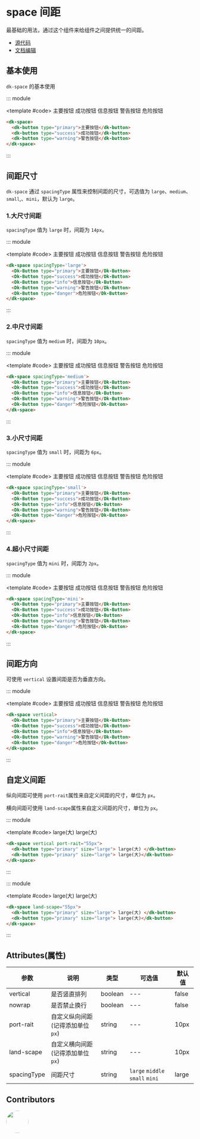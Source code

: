 # space 间距

最基础的用法，通过这个组件来给组件之间提供统一的间距。

- [源代码](https://github.com/dk-plus-ui/dk-plus-ui/tree/master/packages/components/dkspace)
- [文档编辑](https://github.com/dk-plus-ui/dk-plus-ui/blob/master/docs/components/space.md)

## 基本使用

`dk-space` 的基本使用

::: module

<template #code>
<dk-space>
  <Dk-Button type="primary">主要按钮</Dk-Button>
  <Dk-Button type="success">成功按钮</Dk-Button>
  <Dk-Button type="info">信息按钮</Dk-Button>
  <Dk-Button type="warning">警告按钮</Dk-Button>
  <Dk-Button type="danger">危险按钮</Dk-Button>
</dk-space>
</template>

```html
<dk-space>
  <dk-button type="primary">主要按钮</dk-button>
  <dk-button type="success">成功按钮</dk-button>
  <dk-button type="warning">警告按钮</dk-button>
</dk-space>
```

:::

## 间距尺寸

`dk-space` 通过 `spacingType` 属性来控制间距的尺寸，可选值为 `large`、`medium`、`small`,、`mini`，默认为 `large`。

### 1.大尺寸间距

`spacingType` 值为 `large` 时，间距为 `14px`。

::: module

<template #code>
<dk-space spacingType='large'>
  <Dk-Button type="primary">主要按钮</Dk-Button>
  <Dk-Button type="success">成功按钮</Dk-Button>
  <Dk-Button type="info">信息按钮</Dk-Button>
  <Dk-Button type="warning">警告按钮</Dk-Button>
  <Dk-Button type="danger">危险按钮</Dk-Button>
</dk-space>
</template>

```html
<dk-space spacingType='large'>
  <Dk-Button type="primary">主要按钮</Dk-Button>
  <Dk-Button type="success">成功按钮</Dk-Button>
  <Dk-Button type="info">信息按钮</Dk-Button>
  <Dk-Button type="warning">警告按钮</Dk-Button>
  <Dk-Button type="danger">危险按钮</Dk-Button>
</dk-space>
```

:::

### 2.中尺寸间距

`spacingType` 值为 `medium` 时，间距为 `10px`。

::: module

<template #code>
<dk-space spacingType='medium'>
  <Dk-Button type="primary">主要按钮</Dk-Button>
  <Dk-Button type="success">成功按钮</Dk-Button>
  <Dk-Button type="info">信息按钮</Dk-Button>
  <Dk-Button type="warning">警告按钮</Dk-Button>
  <Dk-Button type="danger">危险按钮</Dk-Button>
</dk-space>
</template>

```html
<dk-space spacingType='medium'>
  <Dk-Button type="primary">主要按钮</Dk-Button>
  <Dk-Button type="success">成功按钮</Dk-Button>
  <Dk-Button type="info">信息按钮</Dk-Button>
  <Dk-Button type="warning">警告按钮</Dk-Button>
  <Dk-Button type="danger">危险按钮</Dk-Button>
</dk-space>
```

:::

### 3.小尺寸间距

`spacingType` 值为 `small` 时，间距为 `6px`。

::: module

<template #code>
<dk-space spacingType='small'>
  <Dk-Button type="primary">主要按钮</Dk-Button>
  <Dk-Button type="success">成功按钮</Dk-Button>
  <Dk-Button type="info">信息按钮</Dk-Button>
  <Dk-Button type="warning">警告按钮</Dk-Button>
  <Dk-Button type="danger">危险按钮</Dk-Button>
</dk-space>
</template>

```html
<dk-space spacingType='small'>
  <Dk-Button type="primary">主要按钮</Dk-Button>
  <Dk-Button type="success">成功按钮</Dk-Button>
  <Dk-Button type="info">信息按钮</Dk-Button>
  <Dk-Button type="warning">警告按钮</Dk-Button>
  <Dk-Button type="danger">危险按钮</Dk-Button>
</dk-space>
```

:::

### 4.超小尺寸间距

`spacingType` 值为 `mini` 时，间距为 `2px`。

::: module

<template #code>
<dk-space spacingType='mini'>
  <Dk-Button type="primary">主要按钮</Dk-Button>
  <Dk-Button type="success">成功按钮</Dk-Button>
  <Dk-Button type="info">信息按钮</Dk-Button>
  <Dk-Button type="warning">警告按钮</Dk-Button>
  <Dk-Button type="danger">危险按钮</Dk-Button>
</dk-space>
</template>

```html
<dk-space spacingType='mini'>
  <Dk-Button type="primary">主要按钮</Dk-Button>
  <Dk-Button type="success">成功按钮</Dk-Button>
  <Dk-Button type="info">信息按钮</Dk-Button>
  <Dk-Button type="warning">警告按钮</Dk-Button>
  <Dk-Button type="danger">危险按钮</Dk-Button>
</dk-space>
```

:::

## 间距方向

可使用 `vertical` 设置间距是否为垂直方向。

::: module

<template #code>
<dk-space vertical>
  <Dk-Button type="primary">主要按钮</Dk-Button>
  <Dk-Button type="success">成功按钮</Dk-Button>
  <Dk-Button type="info">信息按钮</Dk-Button>
  <Dk-Button type="warning">警告按钮</Dk-Button>
  <Dk-Button type="danger">危险按钮</Dk-Button>
</dk-space>
</template>

```html
<dk-space vertical>
  <Dk-Button type="primary">主要按钮</Dk-Button>
  <Dk-Button type="success">成功按钮</Dk-Button>
  <Dk-Button type="info">信息按钮</Dk-Button>
  <Dk-Button type="warning">警告按钮</Dk-Button>
  <Dk-Button type="danger">危险按钮</Dk-Button>
</dk-space>
```

:::

## 自定义间距

纵向间距可使用 `port-rait`属性来自定义间距的尺寸，单位为 `px`。

横向间距可使用 `land-scape`属性来自定义间距的尺寸，单位为 `px`。

::: module

<template #code>
<dk-space vertical port-rait="55px">
  <dk-button type="primary" size="large"> large(大) </dk-button>
  <dk-button type="primary" size="large"> large(大)</dk-button>
</dk-space>
</template>

```html
<dk-space vertical port-rait="55px">
  <dk-button type="primary" size="large"> large(大) </dk-button>
  <dk-button type="primary" size="large"> large(大)</dk-button>
</dk-space>
```

:::

::: module

<template #code>
<dk-space land-scape="55px">
  <dk-button type="primary" size="large"> large(大) </dk-button>
  <dk-button type="primary" size="large"> large(大)</dk-button>
</dk-space>
</template>

```html
<dk-space land-scape="55px">
  <dk-button type="primary" size="large"> large(大) </dk-button>
  <dk-button type="primary" size="large"> large(大)</dk-button>
</dk-space>
```

:::

## Attributes(属性)

| 参数 | 说明| 类型 | 可选值 | 默认值 |
| --- | --- | --- | --- | --- |
| vertical | 是否竖直排列 | boolean | --- | false |
| nowrap | 是否禁止换行 | boolean | --- | false |
| port-rait | 自定义纵向间距(记得添加单位`px`) | string | --- | 10px |
| land-scape | 自定义横向间距(记得添加单位`px`) | string | --- | 10px |
| spacingType | 间距尺寸 | string | `large` `middle` `small` `mini` | large |

## Contributors

<div style='display: flex;'>
  <a href="https://github.com/dk-plus-ui" target="_blank" style='margin-right:10px;'>
    <img style='width:60px;height:60px;border-radius: 50%;' src="https://avatars.githubusercontent.com/u/88755587?v=4" />
  </a>
</div>